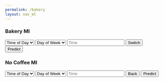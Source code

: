 ```yaml
---
permalink: /bakery
layout: nav_ml
---
```


<html>
    <head>
        <meta charset="UTF-8">
        <meta name="viewport" content="width=device-width, initial-scale=1.0">
        <title>Bakery ML</title>
        <link rel="stylesheet" href="bakery-style.css"> 
    </head>
    <body>
        <div class="container">
            <form class="signUp">
                <h3>Bakery Ml</h3>
                <p id="resultx" aria-hidden="true"></p>
                    <select id="TimeOfDay">
                        <option disabled selected>Time of Day</option>
                        <option value="Morning">Morning</option>
                        <option value="Afternoon">Afternoon</option>
                    </select> 
                    <select id="DayOfWeek">
                        <option disabled selected>Day of Week</option>
                        <option value="Weekend">Weekend</option>
                        <option value="Weekday">Weekday</option>
                    </select>
                    <input id="time" type="text" placeholder="Time" onfocus="(this.type='time')">
                <button class="form-btn sx log-in" type="button">Switch</button>
                <button class="form-btn dx"  type="button"  onclick="extra()">Predict</button>
            </form>
            <form class="signIn">
                <h3>
                    No Coffee Ml 
                </h3>
                <p id="resultx1" aria-hidden="true"></p>
                    <p id="resultx" aria-hidden="true"></p>
                    <select id="TimeOfDay1">
                        <option disabled selected>Time of Day</option>
                        <option value="Morning">Morning</option>
                        <option value="Afternoon">Afternoon</option>
                    </select> 
                    <select id="DayOfWeek1">
                        <option disabled selected>Day of Week</option>
                        <option value="Weekend">Weekend</option>
                        <option value="Weekday">Weekday</option>
                    </select>
                    <input id="time1" type="text" placeholder="Time" onfocus="(this.type='time')">
                <button class="form-btn sx back" type="button">Back</button>
                <button class="form-btn dx"  type="button"  onclick="extrax()">Predict</button>
            </form>
        </div>
    </body>
</html>
<script>
    document.querySelector(".log-in").addEventListener("click", function() {
        document.querySelector(".signIn").classList.add("active-dx");
        document.querySelector(".signUp").classList.add("inactive-sx");
        document.querySelector(".signUp").classList.remove("active-sx");
        document.querySelector(".signIn").classList.remove("inactive-dx");
    });
    document.querySelector(".back").addEventListener("click", function() {
        document.querySelector(".signUp").classList.add("active-sx");
        document.querySelector(".signIn").classList.add("inactive-dx");
        document.querySelector(".signIn").classList.remove("active-dx");
        document.querySelector(".signUp").classList.remove("inactive-sx");
    });
</script>
<script>
    function extra() {
            var dom = document.getElementById('resultx');
            var TOD = document.getElementById('TimeOfDay').value;
            var DOW = document.getElementById('DayOfWeek').value;
            var time = document.getElementById('time');
            var enteredTime = time.value + ":00"
            var payload = {
                Time: enteredTime,
                DayPart: TOD,
                DayType: DOW,
            };
            var url = 'http://127.0.0.1:8086/api/food/predict'
            var json = JSON.stringify(payload);
            console.log(json)
            const authOptions = {
                method: 'POST',
                headers: { 'Content-Type': 'application/json' },
                body: json,
                credentials: 'include'
            };
            fetch(url, authOptions)
                .then(response => {
                    if (!response.ok) {
                        throw new Error(`HTTP error! Status: ${response.status}`);
                    }
                    return response.json();
                })
                .then(data => {
                    console.log('success', data);
                    dom.innerText = "Predicted Item: " + data["item"]
                // Display in alert
                    alert("Predicted Item: " + data["item"]);
                })                
                .catch(error => {
                    console.error('error', error);
                    // Handle error
                    dom.innerText = "Error occurred";
                });
        }
    function extrax() {
            var dom = document.getElementById('resultx1');
            var TOD = document.getElementById('TimeOfDay1').value;
            var DOW = document.getElementById('DayOfWeek1').value;
            var time = document.getElementById('time1');
            var enteredTime = time.value + ":00"
            var payload = {
                Time: enteredTime,
                DayPart: TOD,
                DayType: DOW,
            };
            var url = 'http://127.0.0.1:8086/api/bakery/predict'
            var json = JSON.stringify(payload);
            console.log(json)
            const authOptions = {
                method: 'POST',
                headers: { 'Content-Type': 'application/json' },
                body: json,
                credentials: 'include'
            };
            fetch(url, authOptions)
                .then(response => {
                    if (!response.ok) {
                        throw new Error(`HTTP error! Status: ${response.status}`);
                    }
                    return response.json();
                })
                .then(data => {
                    console.log('success', data);
                    dom.innerText = "Predicted Item: " + data["item"]
                // Display in alert
                    alert("Predicted Item: " + data["item"]);
                })                
                .catch(error => {
                    console.error('error', error);
                    // Handle error
                    dom.innerText = "Error occurred";
                });
        }
</script>